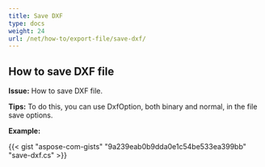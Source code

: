 ```yaml
---
title: Save DXF
type: docs
weight: 24
url: /net/how-to/export-file/save-dxf/
---
```


## **How to save DXF file**

**Issue:** How to save DXF file.

**Tips:** To do this, you can use DxfOption, both binary and normal, in the file save options.

**Example:**

{{< gist "aspose-com-gists" "9a239eab0b9dda0e1c54be533ea399bb" "save-dxf.cs" >}}